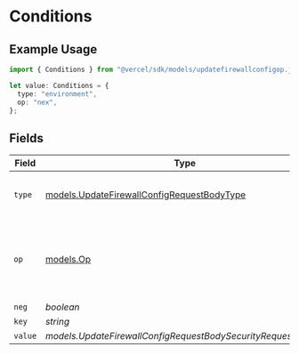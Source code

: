 # Conditions

## Example Usage

```typescript
import { Conditions } from "@vercel/sdk/models/updatefirewallconfigop.js";

let value: Conditions = {
  type: "environment",
  op: "nex",
};
```

## Fields

| Field                                                                                                                            | Type                                                                                                                             | Required                                                                                                                         | Description                                                                                                                      |
| -------------------------------------------------------------------------------------------------------------------------------- | -------------------------------------------------------------------------------------------------------------------------------- | -------------------------------------------------------------------------------------------------------------------------------- | -------------------------------------------------------------------------------------------------------------------------------- |
| `type`                                                                                                                           | [models.UpdateFirewallConfigRequestBodyType](../models/updatefirewallconfigrequestbodytype.md)                                   | :heavy_check_mark:                                                                                                               | [Parameter](https://vercel.com/docs/security/vercel-waf/rule-configuration#parameters) from the incoming traffic.                |
| `op`                                                                                                                             | [models.Op](../models/op.md)                                                                                                     | :heavy_check_mark:                                                                                                               | [Operator](https://vercel.com/docs/security/vercel-waf/rule-configuration#operators) used to compare the parameter with a value. |
| `neg`                                                                                                                            | *boolean*                                                                                                                        | :heavy_minus_sign:                                                                                                               | N/A                                                                                                                              |
| `key`                                                                                                                            | *string*                                                                                                                         | :heavy_minus_sign:                                                                                                               | N/A                                                                                                                              |
| `value`                                                                                                                          | *models.UpdateFirewallConfigRequestBodySecurityRequest2Value*                                                                    | :heavy_minus_sign:                                                                                                               | N/A                                                                                                                              |